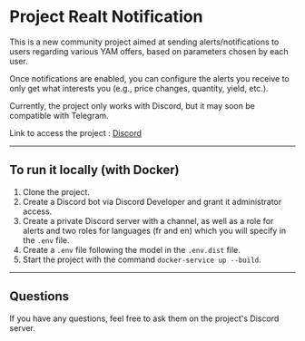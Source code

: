 # Project Realt Notification

This is a new community project aimed at sending alerts/notifications to users regarding various YAM offers, based on parameters chosen by each user.

Once notifications are enabled, you can configure the alerts you receive to only get what interests you (e.g., price changes, quantity, yield, etc.).

Currently, the project only works with Discord, but it may soon be compatible with Telegram.

Link to access the project : [Discord](https://discord.gg/Fexax4DYYc)

---

## To run it locally (with Docker)

1. Clone the project.
2. Create a Discord bot via Discord Developer and grant it administrator access.
3. Create a private Discord server with a channel, as well as a role for alerts and two roles for languages (fr and en) which you will specify in the `.env` file.
4. Create a `.env` file following the model in the `.env.dist` file.
5. Start the project with the command `docker-service up --build`.

---

## Questions

If you have any questions, feel free to ask them on the project's Discord server.


